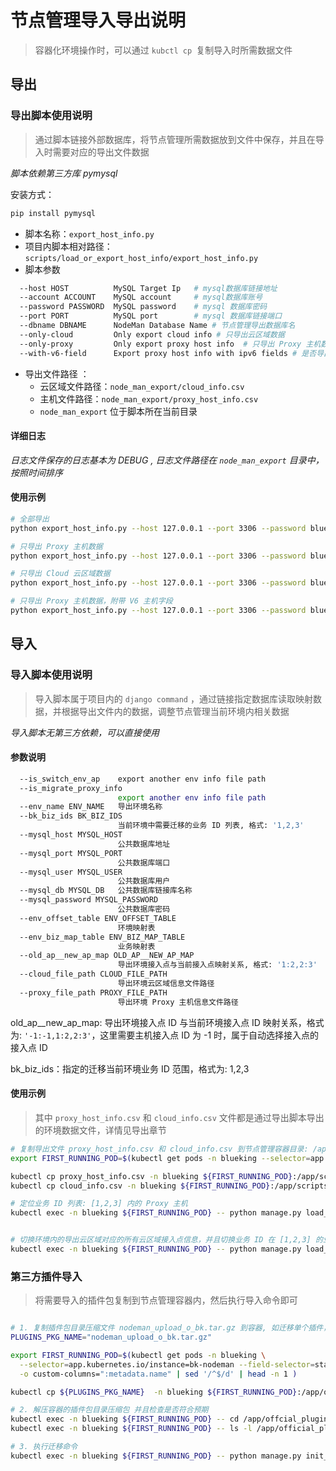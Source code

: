 # 节点管理导入导出说明
>容器化环境操作时，可以通过 `kubctl cp `复制导入时所需数据文件
## 导出

### 导出脚本使用说明
> 通过脚本链接外部数据库，将节点管理所需数据放到文件中保存，并且在导入时需要对应的导出文件数据

*脚本依赖第三方库  pymysql*

安装方式： 
```bash
pip install pymysql
```
- 脚本名称：`export_host_info.py`
- 项目内脚本相对路径：`scripts/load_or_export_host_info/export_host_info.py`
- 脚本参数

```bash
  --host HOST          MySQL Target Ip   # mysql数据库链接地址
  --account ACCOUNT    MySQL account     # mysql数据库账号
  --password PASSWORD  MySQL password    # mysql 数据库密码
  --port PORT          MySQL port        # mysql 数据库链接端口
  --dbname DBNAME      NodeMan Database Name # 节点管理导出数据库名
  --only-cloud         Only export cloud info # 只导出云区域数据
  --only-proxy         Only export proxy host info  # 只导出 Proxy 主机数据
  --with-v6-field      Export proxy host info with ipv6 fields # 是否导出 v6 相关字段，默认不导出
```
- 导出文件路径 ：
	- 云区域文件路径：`node_man_export/cloud_info.csv`
	- 主机文件路径：`node_man_export/proxy_host_info.csv`
	- `node_man_export` 位于脚本所在当前目录

#### 详细日志

*日志文件保存的日志基本为 DEBUG , 日志文件路径在  `node_man_export` 目录中，按照时间排序*

#### 使用示例

```bash
# 全部导出
python export_host_info.py --host 127.0.0.1 --port 3306 --password blueking --dbname bk_nodeman 

# 只导出 Proxy 主机数据
python export_host_info.py --host 127.0.0.1 --port 3306 --password blueking --dbname bk_nodeman --only-proxy

# 只导出 Cloud 云区域数据
python export_host_info.py --host 127.0.0.1 --port 3306 --password blueking --dbname bk_nodeman --only-cloud

# 只导出 Proxy 主机数据，附带 V6 主机字段
python export_host_info.py --host 127.0.0.1 --port 3306 --password blueking --dbname bk_nodeman --only-proxy --with-v6-field
```

## 导入


### 导入脚本使用说明
> 导入脚本属于项目内的 `django command` ，通过链接指定数据库读取映射数据，并根据导出文件内的数据，调整节点管理当前环境内相关数据

*导入脚本无第三方依赖，可以直接使用*

#### 参数说明
```bash
  --is_switch_env_ap    export another env info file path
  --is_migrate_proxy_info
                        export another env info file path
  --env_name ENV_NAME   导出环境名称
  --bk_biz_ids BK_BIZ_IDS
                        当前环境中需要迁移的业务 ID 列表, 格式: '1,2,3'
  --mysql_host MYSQL_HOST
                        公共数据库地址
  --mysql_port MYSQL_PORT
                        公共数据库端口
  --mysql_user MYSQL_USER
                        公共数据库用户
  --mysql_db MYSQL_DB   公共数据库链接库名称
  --mysql_password MYSQL_PASSWORD
                        公共数据库密码
  --env_offset_table ENV_OFFSET_TABLE
                        环境映射表
  --env_biz_map_table ENV_BIZ_MAP_TABLE
                        业务映射表
  --old_ap__new_ap_map OLD_AP__NEW_AP_MAP
                        导出环境接入点与当前接入点映射关系, 格式: '1:2,2:3'
  --cloud_file_path CLOUD_FILE_PATH
                        导出环境云区域信息文件路径
  --proxy_file_path PROXY_FILE_PATH
                        导出环境 Proxy 主机信息文件路径
```

old_ap__new_ap_map:   导出环境接入点 ID 与当前环境接入点 ID 映射关系，格式为: `'-1:-1,1:2,2:3'`，这里需要主机接入点 ID 为 -1 时，属于自动选择接入点的接入点 ID

bk_biz_ids：指定的迁移当前环境业务 ID 范围，格式为: 1,2,3

#### 使用示例
> 其中 `proxy_host_info.csv` 和 `cloud_info.csv` 文件都是通过导出脚本导出的环境数据文件，详情见导出章节
```bash
# 复制导出文件 proxy_host_info.csv 和 cloud_info.csv 到节点管理容器目录: /app/scripts/load_or_export_host_info/node_man_export
export FIRST_RUNNING_POD=$(kubectl get pods -n blueking --selector=app.kubernetes.io/instance=bk-nodeman --field-selector=status.phase=Running -o custom-columns=":metadata.name" | sed '/^$/d' | head -n 1)

kubectl cp proxy_host_info.csv -n blueking ${FIRST_RUNNING_POD}:/app/scripts/load_or_export_host_info/node_man_export
kubectl cp cloud_info.csv -n blueking ${FIRST_RUNNING_POD}:/app/scripts/load_or_export_host_info/node_man_export
```

```bash
# 定位业务 ID 列表: [1,2,3] 内的 Proxy 主机
kubectl exec -n blueking ${FIRST_RUNNING_POD} -- python manage.py load_env_info --env_name="test_load.com" --bk_biz_ids=1,2,3  --mysql_host=127.0.0.1 --mysql_password=12345  --mysql_port=3306  --old_ap__new_ap_map='-1:-1,1:2,2:3' --cloud_file_path='/app/scripts/load_or_export_host_info/node_man_export/cloud_info.csv' --proxy_file_path='/app/scripts/load_or_export_host_info/node_man_export/proxy_host_info.csv' --is_migrate_proxy_info 


# 切换环境内的导出云区域对应的所有云区域接入点信息，并且切换业务 ID 在 [1,2,3] 的业务内并且属于相关云区域下的的所有主机接入点
kubectl exec -n blueking ${FIRST_RUNNING_POD} -- python manage.py load_env_info --env_name="test_load.com" --bk_biz_ids=1,2,3  --mysql_host=127.0.0.1 --mysql_password=12345 --mysql_port=3306  --old_ap__new_ap_map='-1:-1,1:2,2:3' --cloud_file_path='/app/scripts/load_or_export_host_info/node_man_export/cloud_info.csv' --proxy_file_path='/app/scripts/load_or_export_host_info/node_man_export/proxy_host_info.csv' --is_switch_env_ap
```


### 第三方插件导入
> 将需要导入的插件包复制到节点管理容器内，然后执行导入命令即可

```bash

# 1. 复制插件包目录压缩文件 nodeman_upload_o_bk.tar.gz 到容器, 如迁移单个插件，跳过解压步骤即可
PLUGINS_PKG_NAME="nodeman_upload_o_bk.tar.gz"

export FIRST_RUNNING_POD=$(kubectl get pods -n blueking \
  --selector=app.kubernetes.io/instance=bk-nodeman --field-selector=status.phase=Running \
  -o custom-columns=":metadata.name" | sed '/^$/d' | head -n 1 )

kubectl cp ${PLUGINS_PKG_NAME}  -n blueking ${FIRST_RUNNING_POD}:/app/official_plugin/

# 2. 解压容器的插件包目录压缩包 并且检查是否符合预期
kubectl exec -n blueking ${FIRST_RUNNING_POD} -- cd /app/offcial_plugin && tar xvf ${PLUGINS_PKG_NAME}
kubectl exec -n blueking ${FIRST_RUNNING_POD} -- ls -l /app/official_plugin

# 3. 执行迁移命令
kubectl exec -n blueking ${FIRST_RUNNING_POD} -- python manage.py init_official_plugins
```